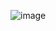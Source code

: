 ![image](https://user-images.githubusercontent.com/81008413/124917690-bfb04c00-e011-11eb-99ad-fa737916a696.png)
